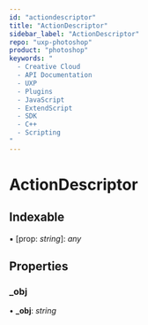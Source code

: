 ```yaml
---
id: "actiondescriptor"
title: "ActionDescriptor"
sidebar_label: "ActionDescriptor"
repo: "uxp-photoshop"
product: "photoshop"
keywords: "
  - Creative Cloud
  - API Documentation
  - UXP
  - Plugins
  - JavaScript
  - ExtendScript
  - SDK
  - C++
  - Scripting
"
---
```


# ActionDescriptor

## Indexable

▪ [prop: *string*]: *any*

## Properties

### \_obj

• **\_obj**: *string*
